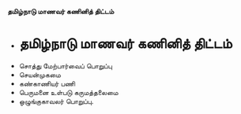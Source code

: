 **தமிழ்நாடு மாணவர் கணினித் திட்டம்**
- # தமிழ்நாடு மாணவர் கணினித் திட்டம்
- சொத்து மேற்பார்வைப் பொறுப்பு
- செயன்முகமை
- கண்காணியர் பணி
- பெருமனை உள்படு கருமத்தலைமை
- ஒழுங்குகாவலர் பொறுப்பு.

